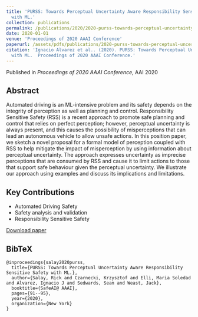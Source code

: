 ```yaml
---
title: 'PURSS: Towards Perceptual Uncertainty Aware Responsibility Sensitive Safety
  with ML.'
collection: publications
permalink: /publications/2020/2020-purss-towards-perceptual-uncertainty-aware-respons
date: 2020-01-01
venue: 'Proceedings of 2020 AAAI Conference'
paperurl: /assets/pdfs/publications/2020-purss-towards-perceptual-uncertainty-aware-respons.pdf
citation: 'Ignacio Alvarez et al.. (2020). PURSS: Towards Perceptual Uncertainty Aware Responsibility Sensitive Safety
  with ML.  Proceedings of 2020 AAAI Conference.'
---
```


Published in *Proceedings of 2020 AAAI Conference*, AAI 2020

## Abstract

Automated driving is an ML-intensive problem and its safety depends on the integrity of perception as well as planning and control. Responsibility Sensitive Safety (RSS) is a recent approach to promote safe planning and control that relies on perfect perception; however, perceptual uncertainty is always present, and this causes the possibility of misperceptions that can lead an autonomous vehicle to allow unsafe actions. In this position paper, we sketch a novel proposal for a formal model of perception coupled with RSS to help mitigate the impact of misperception by using information about perceptual uncertainty. The approach expresses uncertainty as imprecise perceptions that are consumed by RSS and cause it to limit actions to those that support safe behaviour given the perceptual uncertainty. We illustrate our approach using examples and discuss its implications and limitations.

## Key Contributions

* Automated Driving Safety
* Safety analysis and validation
* Responsibility Sensitive Safety

[Download paper](/assets/pdfs/publications/2020-purss-towards-perceptual-uncertainty-aware-respons.pdf)


## BibTeX

```
@inproceedings{salay2020purss,
  title={PURSS: Towards Perceptual Uncertainty Aware Responsibility Sensitive Safety with ML.},
  author={Salay, Rick and Czarnecki, Krzysztof and Elli, Maria Soledad and Alvarez, Ignacio J and Sedwards, Sean and Weast, Jack},
  booktitle={SafeAI@ AAAI},
  pages={91--95},
  year={2020},
  organization={New York}
}
```